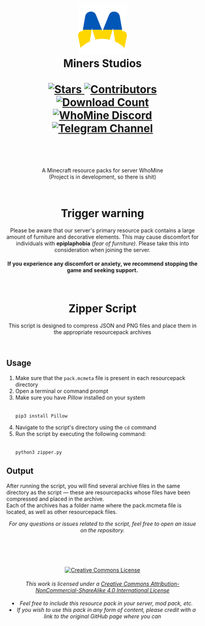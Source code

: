 <!--suppress HtmlDeprecatedAttribute -->
<div align="center">
  <h1>
    <a href="https://minersstudios.com">
      <img alt="MinersStudios" src="https://raw.githubusercontent.com/MinersStudios/.github/main/assets/logos/logo_ua.svg" width="128">
    </a>
    <br>
    Miners Studios
    <br><br>
    <div>
      <a href="https://git.minersstudios.com/WMResources/stargazers">
        <picture>
          <source media="(prefers-color-scheme: light)" srcset="https://img.shields.io/github/stars/MinersStudios/WMResources?style=for-the-badge&color=f9ebbf&labelColor=fcf6e4">
          <img alt="Stars" src="https://img.shields.io/github/stars/MinersStudios/WMResources?style=for-the-badge&color=f9ebbf&labelColor=302d41">
        </picture>
      </a>
      <a href="https://github.com/MinersStudios/WMResources/contributors">
        <picture>
          <source media="(prefers-color-scheme: light)" srcset="https://img.shields.io/github/contributors/MinersStudios/WMResources?style=for-the-badge&color=d5c3f0&labelColor=ECE3F9">
          <img alt="Contributors" src="https://img.shields.io/github/contributors/MinersStudios/WMResources?style=for-the-badge&color=d5c3f0&labelColor=302d41">
        </picture>
      </a>
      <a href="#">
        <picture>
          <source media="(prefers-color-scheme: light)" srcset="https://img.shields.io/github/downloads/MinersStudios/WMResources/total?style=for-the-badge&color=b0e99e&labelColor=e1f9d9">
          <img alt="Download Count" src="https://img.shields.io/github/downloads/MinersStudios/WMResources/total?style=for-the-badge&color=b0e99e&labelColor=302d41">
        </picture>
      </a>
      <br>
      <a href="https://whomine.net/discord">
        <picture>
          <source media="(prefers-color-scheme: light)" srcset="https://img.shields.io/discord/928575868643733535?style=for-the-badge&label=WhoMine&logo=discord&color=c9cbff&logoColor=363636&labelColor=e8e9ff">
          <img alt="WhoMine Discord" src="https://img.shields.io/discord/928575868643733535?style=for-the-badge&label=WhoMine&logo=discord&color=c9cbff&logoColor=d9e0ee&labelColor=302d41">
        </picture>
      </a>
      <a href="https://whomine.net/telegram">
        <picture>
          <source media="(prefers-color-scheme: light)" srcset="https://img.shields.io/badge/telegram-black?style=for-the-badge&logo=telegram&color=c9cbff&logoColor=363636&labelColor=e8e9ff">
          <img alt="Telegram Channel" src="https://img.shields.io/badge/telegram-black?style=for-the-badge&logo=telegram&color=c9cbff&logoColor=d9e0ee&labelColor=302d41">
        </picture>
      </a>
    </div>
    <br>
  </h1>
  <br>
  <p>
    A Minecraft resource packs for server WhoMine<br>
    (Project is in development, so there is shit)
  </p>
  <br>
  <h1>Trigger warning</h1>
  <p>
     Please be aware that our server's primary resource pack contains a large amount of furniture and decorative elements.
     This may cause discomfort for individuals with <b>epiplaphobia</b> <i>(fear of furniture)</i>. Please take this into consideration when joining the server.<br>
     <h4>If you experience any discomfort or anxiety, we recommend stopping the game and seeking support.</h4>
  </p>
  <br>
  <h1>Zipper Script</h1>
  <p>This script is designed to compress JSON and PNG files and place them in the appropriate resourcepack archives</p>
  <div align="left">
    <br>
    <h2>Usage</h2>
    <ol>
        <li>Make sure that the <code>pack.mcmeta</code> file is present in each resourcepack directory</li>
        <li>Open a terminal or command prompt</li>
        <li>
            Make sure you have <i>Pillow</i> installed on your system<br><br>
            <pre><code>pip3 install Pillow</code></pre>
        </li>
        <li>Navigate to the script's directory using the <code>cd</code> command</li>
        <li>
          Run the script by executing the following command:<br><br>
          <pre><code>python3 zipper.py</code></pre>
        </li>
    </ol>
    <h2>Output</h2>
    <p>
       After running the script, you will find several archive files in the same directory as the script — these are resourcepacks whose files have been compressed and placed in the archive.<br>
       Each of the archives has a folder name where the pack.mcmeta file is located, as well as other resourcepack files.
    </p>
  </div>
  <p><i>For any questions or issues related to the script, feel free to open an issue on the repository.</i></p> 
  <br>
  <h1></h1>
  <br>
  <a rel="license" target="_blank" href="https://creativecommons.org/licenses/by-nc-sa/4.0">
    <img alt="Creative Commons License" src="https://i.creativecommons.org/l/by-nc-sa/4.0/88x31.png" />
  </a>
  <h6>
    This work is licensed under a <a rel="license" href="https://creativecommons.org/licenses/by-nc-sa/4.0">Creative Commons Attribution-NonCommercial-ShareAlike 4.0 International License</a>
    <br><br>
    <li>Feel free to include this resource pack in your server, mod pack, etc.</li>
    <li>If you wish to use this pack in any form of content, please credit with a link to the original GitHub page where you can</li>
  </h6>
</div>
